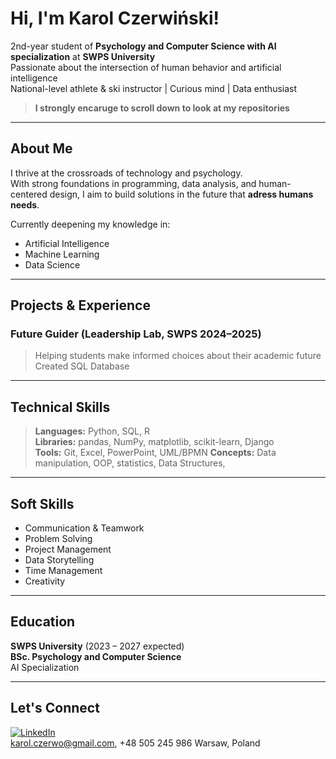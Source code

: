 # Hi, I'm Karol Czerwiński!

 2nd-year student of **Psychology and Computer Science with AI specialization** at **SWPS University**  
 Passionate about the intersection of human behavior and artificial intelligence  
 National-level athlete & ski instructor |  Curious mind |  Data enthusiast
> **I strongly encaruge to scroll down to look at my repositories**

---

##  About Me

I thrive at the crossroads of technology and psychology.  
With strong foundations in programming, data analysis, and human-centered design, I aim to build solutions in the future that **adress humans needs**.

Currently deepening my knowledge in:
- Artificial Intelligence
- Machine Learning
- Data Science
---

##  Projects & Experience

###  Future Guider (Leadership Lab, SWPS 2024–2025)
> Helping students make informed choices about their academic future  
Created SQL Database

---

##  Technical Skills

>**Languages:** Python, SQL, R  
>**Libraries:** pandas, NumPy, matplotlib, scikit-learn, Django  
>**Tools:** Git, Excel, PowerPoint, UML/BPMN
>**Concepts:** Data manipulation, OOP, statistics, Data Structures, 

---

##  Soft Skills

- Communication & Teamwork  
- Problem Solving  
- Project Management  
- Data Storytelling  
- Time Management  
- Creativity

---

##  Education

 **SWPS University** (2023 – 2027 expected)  
**BSc. Psychology and Computer Science**  
 AI Specialization

---

##  Let's Connect

[![LinkedIn](https://img.shields.io/badge/-LinkedIn-blue?style=flat&logo=linkedin)](https://www.linkedin.com/in/karol-czerwiński-3a3421334)    
 karol.czerwo@gmail.com, +48 505 245 986
 Warsaw, Poland


